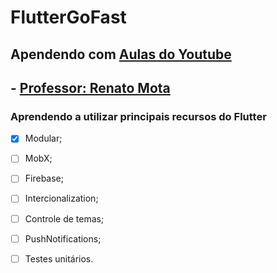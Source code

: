 # FlutterGoFast

## Apendendo com [Aulas do  Youtube](https://www.youtube.com/watch?v=7OzYvgM4nRg&list=PLHAtJbrQ17AWXvqBvV4YJXgrvy898hBcL)
## - [Professor: Renato Mota](https://github.com/RenatoLucasMota/FlutterGoFast)

### Aprendendo a utilizar principais recursos do Flutter 
- [x] Modular;
- [ ] MobX;
- [ ] Firebase;
- [ ] Intercionalization;
- [ ] Controle de temas;
- [ ] PushNotifications;
- [ ] Testes unitários.

